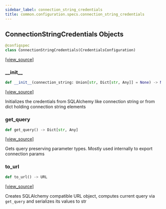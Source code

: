 ```yaml
---
sidebar_label: connection_string_credentials
title: common.configuration.specs.connection_string_credentials
---
```


## ConnectionStringCredentials Objects

```python
@configspec
class ConnectionStringCredentials(CredentialsConfiguration)
```

[[view_source]](https://github.com/dlt-hub/dlt/blob/e9c9ecfa8a644fdb516dd74aabca3bf75bafb154/dlt/common/configuration/specs/connection_string_credentials.py#L11)

### \_\_init\_\_

```python
def __init__(connection_string: Union[str, Dict[str, Any]] = None) -> None
```

[[view_source]](https://github.com/dlt-hub/dlt/blob/e9c9ecfa8a644fdb516dd74aabca3bf75bafb154/dlt/common/configuration/specs/connection_string_credentials.py#L22)

Initializes the credentials from SQLAlchemy like connection string or from dict holding connection string elements

### get\_query

```python
def get_query() -> Dict[str, Any]
```

[[view_source]](https://github.com/dlt-hub/dlt/blob/e9c9ecfa8a644fdb516dd74aabca3bf75bafb154/dlt/common/configuration/specs/connection_string_credentials.py#L47)

Gets query preserving parameter types. Mostly used internally to export connection params

### to\_url

```python
def to_url() -> URL
```

[[view_source]](https://github.com/dlt-hub/dlt/blob/e9c9ecfa8a644fdb516dd74aabca3bf75bafb154/dlt/common/configuration/specs/connection_string_credentials.py#L51)

Creates SQLAlchemy compatible URL object, computes current query via `get_query` and serializes its values to str


